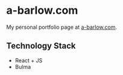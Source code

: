 # a-barlow.com

My personal portfolio page at [a-barlow.com](https://a-barlow.com).

## Technology Stack

* React + JS
* Bulma
